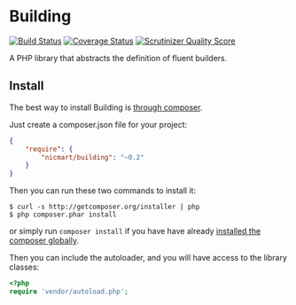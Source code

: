 # Building
[![Build Status](https://travis-ci.org/nicmart/Building.png?branch=master)](https://travis-ci.org/nicmart/Building)
[![Coverage Status](https://coveralls.io/repos/nicmart/Building/badge.png?branch=master)](https://coveralls.io/r/nicmart/Building?branch=master)
[![Scrutinizer Quality Score](https://scrutinizer-ci.com/g/nicmart/Building/badges/quality-score.png?s=397025170a33be1128fdf16c59e2ed30265dfb9e)](https://scrutinizer-ci.com/g/nicmart/Building/)

A PHP library that abstracts the definition of fluent builders.

## Install

The best way to install Building is [through composer](http://getcomposer.org).

Just create a composer.json file for your project:

```JSON
{
    "require": {
        "nicmart/building": "~0.2"
    }
}
```

Then you can run these two commands to install it:

    $ curl -s http://getcomposer.org/installer | php
    $ php composer.phar install

or simply run `composer install` if you have have already [installed the composer globally](http://getcomposer.org/doc/00-intro.md#globally).

Then you can include the autoloader, and you will have access to the library classes:

```php
<?php
require 'vendor/autoload.php';
```